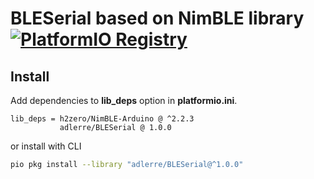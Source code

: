 # BLESerial based on NimBLE library [![PlatformIO Registry](https://badges.registry.platformio.org/packages/adlerre/library/BLESerial.svg)](https://registry.platformio.org/libraries/adlerre/BLESerial)

## Install

Add dependencies to __lib_deps__ option in __platformio.ini__.

```ìni
lib_deps = h2zero/NimBLE-Arduino @ ^2.2.3
           adlerre/BLESerial @ 1.0.0
```

or install with CLI

```bash
pio pkg install --library "adlerre/BLESerial@^1.0.0"
```